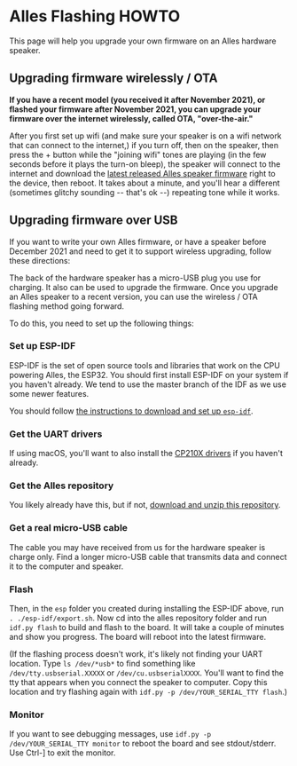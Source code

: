 # Alles Flashing HOWTO

This page will help you upgrade your own firmware on an Alles hardware speaker.

## Upgrading firmware wirelessly / OTA

**If you have a recent model (you received it after November 2021), or flashed your firmware after November 2021, you can upgrade your firmware over the internet wirelessly, called OTA, "over-the-air."**

After you first set up wifi (and make sure your speaker is on a wifi network that can connect to the internet,) if you turn off, then on the speaker, then press the + button while the "joining wifi" tones are playing (in the few seconds before it plays the turn-on bleep), the speaker will connect to the internet and download the [latest released Alles speaker firmware](https://github.com/bwhitman/alles/blob/main/ota/alles.bin) right to the device, then reboot. It takes about a minute, and you'll hear a different (sometimes glitchy sounding -- that's ok --) repeating tone while it works. 

## Upgrading firmware over USB

If you want to write your own Alles firmware, or have a speaker before December 2021 and need to get it to support wireless upgrading, follow these directions:

The back of the hardware speaker has a micro-USB plug you use for charging. It also can be used to upgrade the firmware. Once you upgrade an Alles speaker to a recent version, you can use the wireless / OTA flashing method going forward. 

To do this, you need to set up the following things:

### Set up ESP-IDF

ESP-IDF is the set of open source tools and libraries that work on the CPU powering Alles, the ESP32. You should first install ESP-IDF on your system if you haven't already. We tend to use the master branch of the IDF as we use some newer features.

You should follow [the instructions to download and set up `esp-idf`](http://esp-idf.readthedocs.io/en/latest/get-started/). 

### Get the UART drivers

If using macOS, you'll want to also install the [CP210X drivers](https://www.silabs.com/developers/usb-to-uart-bridge-vcp-drivers) if you haven't already. 

### Get the Alles repository

You likely already have this, but if not, [download and unzip this repository](https://github.com/bwhitman/alles/archive/refs/heads/main.zip).

### Get a real micro-USB cable 

The cable you may have received from us for the hardware speaker is charge only. Find a longer micro-USB cable that transmits data and connect it to the computer and speaker. 

### Flash

Then, in the `esp` folder you created during installing the ESP-IDF above, run `. ./esp-idf/export.sh`. Now cd into the alles repository folder and run `idf.py flash` to build and flash to the board. It will take a couple of minutes and show you progress. The board will reboot into the latest firmware. 

(If the flashing process doesn't work, it's likely not finding your UART location. Type `ls /dev/*usb*` to find something like `/dev/tty.usbserial.XXXXX` or `/dev/cu.usbserialXXXX`.  You'll want to find the tty that appears when you connect the speaker to computer. Copy this location and try flashing again with `idf.py -p /dev/YOUR_SERIAL_TTY flash`.)


### Monitor

If you want to see debugging messages, use `idf.py -p /dev/YOUR_SERIAL_TTY monitor` to reboot the board and see stdout/stderr. Use Ctrl-] to exit the monitor.



